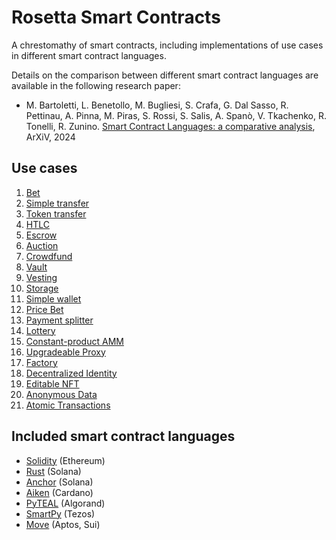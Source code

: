 # Rosetta Smart Contracts

A chrestomathy of smart contracts, including implementations of use cases in different smart contract languages.

Details on the comparison between different smart contract languages are available in the following research paper:
- M. Bartoletti, L. Benetollo, M. Bugliesi, S. Crafa, G. Dal Sasso, R. Pettinau, A. Pinna, M. Piras, S. Rossi, S. Salis, A. Spanò, V. Tkachenko, R. Tonelli, R. Zunino. [Smart Contract Languages: a comparative analysis](https://arxiv.org/abs/2404.04129), ArXiV, 2024

## Use cases
1. [Bet](contracts/bet)
1. [Simple transfer](contracts/simple_transfer)
1. [Token transfer](contracts/token_transfer)
1. [HTLC](contracts/htlc)
1. [Escrow](contracts/escrow)
1. [Auction](contracts/auction)
1. [Crowdfund](contracts/crowdfund)
1. [Vault](contracts/vault)
1. [Vesting](contracts/vesting)
1. [Storage](contracts/storage)
1. [Simple wallet](contracts/simple_wallet)
1. [Price Bet](contracts/pricebet)
1. [Payment splitter](contracts/payment_splitter)
1. [Lottery](contracts/lottery)
1. [Constant-product AMM](contracts/tinyamm)
1. [Upgradeable Proxy](contracts/upgradeableProxy)
1. [Factory](contracts/factory)
1. [Decentralized Identity](contracts/decentralized_identity)
1. [Editable NFT](contracts/editableNFT)
1. [Anonymous Data](contracts/anonymous_data)
1. [Atomic Transactions](contracts/atomic_transactions)

## Included smart contract languages
- [Solidity](https://soliditylang.org/) (Ethereum)
- [Rust](https://solana.com/docs/programs/lang-rust) (Solana)
- [Anchor](https://www.anchor-lang.com/) (Solana)
- [Aiken](https://aiken-lang.org/) (Cardano)
- [PyTEAL](https://pyteal.readthedocs.io/en/stable/) (Algorand)
- [SmartPy](https://smartpy.io/) (Tezos)
- [Move](https://move-language.github.io/move/) (Aptos, Sui)

